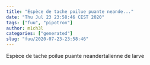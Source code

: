 ```yaml
---
title: "Espèce de tache poilue puante neande..."
date: "Thu Jul 23 23:58:46 CEST 2020"
tags: ["fuu", "pipotron"]
author: m1ch3l
categories: ["generated"]
slug: "fuu/2020-07-23-23:58:46"
---
```


Espèce de tache poilue puante neandertalienne de larve
